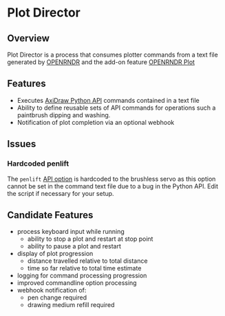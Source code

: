 # Plot Director

## Overview
Plot Director is a process that consumes plotter commands from a text file generated by 
[OPENRNDR](https://github.com/openrndr/openrndr) and the add-on feature 
[OPENRNDR Plot](https://github.com/nfletton/openrndr-plot)

## Features
- Executes [AxiDraw Python API](https://axidraw.com/doc/py_api/) commands contained in a text file
- Ability to define reusable sets of API commands for operations such a paintbrush dipping and washing. 
- Notification of plot completion via an optional webhook

## Issues
### Hardcoded penlift
The `penlift` [API option](https://axidraw.com/doc/py_api/#penlift) is hardcoded to the brushless servo
as this option cannot be set in the command text file due to a bug in the Python API. Edit the script if
necessary for your setup.

## Candidate Features
- process keyboard input while running
  - ability to stop a plot and restart at stop point  
  - ability to pause a plot and restart
- display of plot progression
  - distance travelled relative to total distance
  - time so far relative to total time estimate
- logging for command processing progression
- improved commandline option processing
- webhook notification of:
  - pen change required
  - drawing medium refill required
